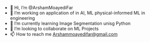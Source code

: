 - 👋 Hi, I’m @ArshamMoayediFar
- 👀 I’m working on application of in AI, ML physical-informed ML in engineering
- 🌱 I’m currently learning Image Segmentation unisg Python
- 💞️ I’m looking to collaborate on ML Projects
- 📫 How to reach me Arshammoayedifar@gmail.com

<!---
ArshamMoayediFar/ArshamMoayediFar is a ✨ special ✨ repository because its `README.md` (this file) appears on your GitHub profile.
You can click the Preview link to take a look at your changes.
--->
